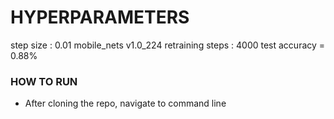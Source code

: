 # HYPERPARAMETERS

step size : 0.01
mobile_nets v1.0_224
retraining steps : 4000
test accuracy = 0.88%

### HOW TO RUN

* After cloning the repo, navigate to command line